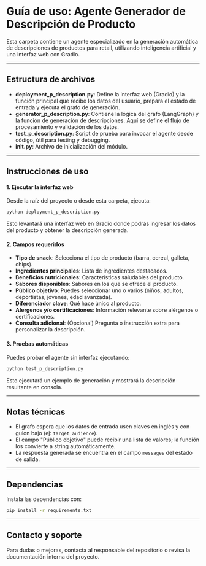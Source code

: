 # **Guía de uso: Agente Generador de Descripción de Producto**

Esta carpeta contiene un agente especializado en la generación automática de descripciones de productos para retail, utilizando inteligencia artificial y una interfaz web con Gradio.


---
## Estructura de archivos

- **deployment_p_description.py**: Define la interfaz web (Gradio) y la función principal que recibe los datos del usuario, prepara el estado de entrada y ejecuta el grafo de generación.
- **generator_p_description.py**: Contiene la lógica del grafo (LangGraph) y la función de generación de descripciones. Aquí se define el flujo de procesamiento y validación de los datos.
- **test_p_description.py**: Script de prueba para invocar el agente desde código, útil para testing y debugging.
- **__init__.py**: Archivo de inicialización del módulo.


---
## Instrucciones de uso

#### 1. Ejecutar la interfaz web

Desde la raíz del proyecto o desde esta carpeta, ejecuta:

```bash
python deployment_p_description.py
```

Esto levantará una interfaz web en Gradio donde podrás ingresar los datos del producto y obtener la descripción generada.

#### 2. Campos requeridos

- **Tipo de snack**: Selecciona el tipo de producto (barra, cereal, galleta, chips).
- **Ingredientes principales**: Lista de ingredientes destacados.
- **Beneficios nutricionales**: Características saludables del producto.
- **Sabores disponibles**: Sabores en los que se ofrece el producto.
- **Público objetivo**: Puedes seleccionar uno o varios (niños, adultos, deportistas, jóvenes, edad avanzada).
- **Diferenciador clave**: Qué hace único al producto.
- **Alergenos y/o certificaciones**: Información relevante sobre alérgenos o certificaciones.
- **Consulta adicional**: (Opcional) Pregunta o instrucción extra para personalizar la descripción.

#### 3. Pruebas automáticas

Puedes probar el agente sin interfaz ejecutando:

```bash
python test_p_description.py
```

Esto ejecutará un ejemplo de generación y mostrará la descripción resultante en consola.


---
## Notas técnicas

- El grafo espera que los datos de entrada usen claves en inglés y con guion bajo (ej: `target_audience`).
- El campo "Público objetivo" puede recibir una lista de valores; la función los convierte a string automáticamente.
- La respuesta generada se encuentra en el campo `messages` del estado de salida.


---
## Dependencias

Instala las dependencias con:

```bash
pip install -r requirements.txt
```


---
## Contacto y soporte

Para dudas o mejoras, contacta al responsable del repositorio o revisa la documentación interna del proyecto.

